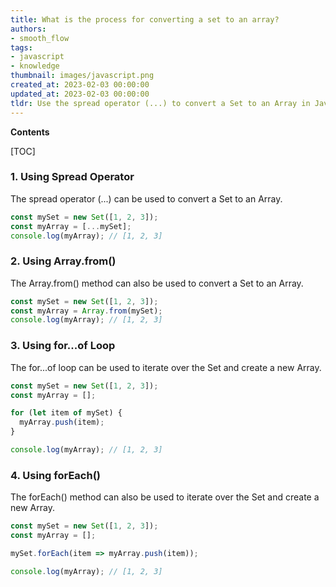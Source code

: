 ```yaml
---
title: What is the process for converting a set to an array?
authors:
- smooth_flow
tags:
- javascript
- knowledge
thumbnail: images/javascript.png
created_at: 2023-02-03 00:00:00
updated_at: 2023-02-03 00:00:00
tldr: Use the spread operator (...) to convert a Set to an Array in Javascript.
---
```


**Contents**

[TOC]

### 1. Using Spread Operator

The spread operator (...) can be used to convert a Set to an Array.

```javascript
const mySet = new Set([1, 2, 3]);
const myArray = [...mySet];
console.log(myArray); // [1, 2, 3]
```

### 2. Using Array.from()

The Array.from() method can also be used to convert a Set to an Array.

```javascript
const mySet = new Set([1, 2, 3]);
const myArray = Array.from(mySet);
console.log(myArray); // [1, 2, 3]
```

### 3. Using for...of Loop

The for...of loop can be used to iterate over the Set and create a new Array.

```javascript
const mySet = new Set([1, 2, 3]);
const myArray = [];

for (let item of mySet) {
  myArray.push(item);
}

console.log(myArray); // [1, 2, 3]
```

### 4. Using forEach()

The forEach() method can also be used to iterate over the Set and create a new Array.

```javascript
const mySet = new Set([1, 2, 3]);
const myArray = [];

mySet.forEach(item => myArray.push(item));

console.log(myArray); // [1, 2, 3]
```
